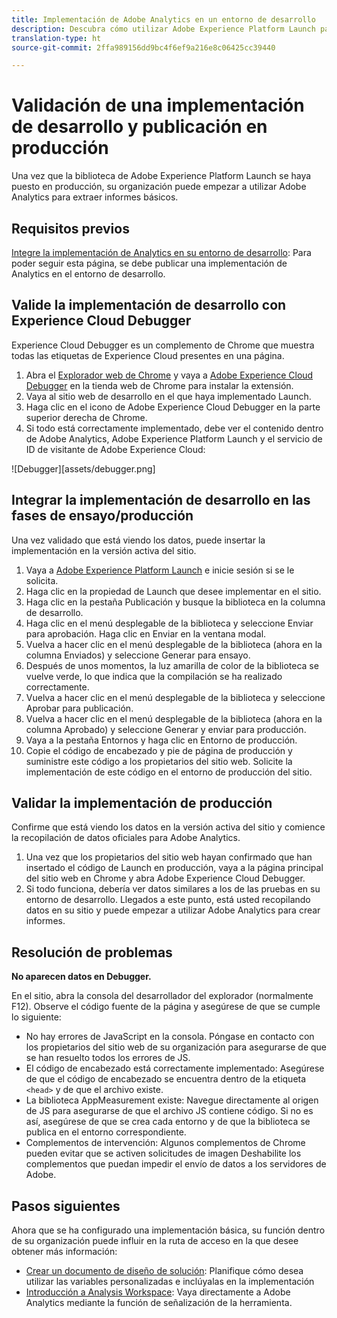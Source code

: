 ```yaml
---
title: Implementación de Adobe Analytics en un entorno de desarrollo
description: Descubra cómo utilizar Adobe Experience Platform Launch para implementar Adobe Analytics en su entorno de desarrollo.
translation-type: ht
source-git-commit: 2ffa989156dd9bc4f6ef9a216e8c06425cc39440

---
```



# Validación de una implementación de desarrollo y publicación en producción

Una vez que la biblioteca de Adobe Experience Platform Launch se haya puesto en producción, su organización puede empezar a utilizar Adobe Analytics para extraer informes básicos.

## Requisitos previos

[Integre la implementación de Analytics en su entorno de desarrollo](deploy-dev.md): Para poder seguir esta página, se debe publicar una implementación de Analytics en el entorno de desarrollo.

## Valide la implementación de desarrollo con Experience Cloud Debugger

Experience Cloud Debugger es un complemento de Chrome que muestra todas las etiquetas de Experience Cloud presentes en una página.

1. Abra el [Explorador web de Chrome](https://www.google.com/intl/es/chrome/) y vaya a [Adobe Experience Cloud Debugger](https://chrome.google.com/webstore/detail/adobe-experience-cloud-de/ocdmogmohccmeicdhlhhgepeaijenapj) en la tienda web de Chrome para instalar la extensión.
2. Vaya al sitio web de desarrollo en el que haya implementado Launch.
3. Haga clic en el icono de Adobe Experience Cloud Debugger en la parte superior derecha de Chrome.
4. Si todo está correctamente implementado, debe ver el contenido dentro de Adobe Analytics, Adobe Experience Platform Launch y el servicio de ID de visitante de Adobe Experience Cloud:

![Debugger][assets/debugger.png]

## Integrar la implementación de desarrollo en las fases de ensayo/producción

Una vez validado que está viendo los datos, puede insertar la implementación en la versión activa del sitio.

1. Vaya a [Adobe Experience Platform Launch](https://launch.adobe.com) e inicie sesión si se le solicita.
2. Haga clic en la propiedad de Launch que desee implementar en el sitio.
3. Haga clic en la pestaña Publicación y busque la biblioteca en la columna de desarrollo.
4. Haga clic en el menú desplegable de la biblioteca y seleccione Enviar para aprobación. Haga clic en Enviar en la ventana modal.
5. Vuelva a hacer clic en el menú desplegable de la biblioteca (ahora en la columna Enviados) y seleccione Generar para ensayo.
6. Después de unos momentos, la luz amarilla de color de la biblioteca se vuelve verde, lo que indica que la compilación se ha realizado correctamente.
7. Vuelva a hacer clic en el menú desplegable de la biblioteca y seleccione Aprobar para publicación.
8. Vuelva a hacer clic en el menú desplegable de la biblioteca (ahora en la columna Aprobado) y seleccione Generar y enviar para producción.
9. Vaya a la pestaña Entornos y haga clic en Entorno de producción.
10. Copie el código de encabezado y pie de página de producción y suministre este código a los propietarios del sitio web. Solicite la implementación de este código en el entorno de producción del sitio.

## Validar la implementación de producción

Confirme que está viendo los datos en la versión activa del sitio y comience la recopilación de datos oficiales para Adobe Analytics.

1. Una vez que los propietarios del sitio web hayan confirmado que han insertado el código de Launch en producción, vaya a la página principal del sitio web en Chrome y abra Adobe Experience Cloud Debugger.
2. Si todo funciona, debería ver datos similares a los de las pruebas en su entorno de desarrollo. Llegados a este punto, está usted recopilando datos en su sitio y puede empezar a utilizar Adobe Analytics para crear informes.

## Resolución de problemas

**No aparecen datos en Debugger.**

En el sitio, abra la consola del desarrollador del explorador (normalmente F12). Observe el código fuente de la página y asegúrese de que se cumple lo siguiente:

* No hay errores de JavaScript en la consola. Póngase en contacto con los propietarios del sitio web de su organización para asegurarse de que se han resuelto todos los errores de JS.
* El código de encabezado está correctamente implementado: Asegúrese de que el código de encabezado se encuentra dentro de la etiqueta `<head>` y de que el archivo existe.
* La biblioteca AppMeasurement existe: Navegue directamente al origen de JS para asegurarse de que el archivo JS contiene código. Si no es así, asegúrese de que se crea cada entorno y de que la biblioteca se publica en el entorno correspondiente.
* Complementos de intervención: Algunos complementos de Chrome pueden evitar que se activen solicitudes de imagen Deshabilite los complementos que puedan impedir el envío de datos a los servidores de Adobe.

## Pasos siguientes

Ahora que se ha configurado una implementación básica, su función dentro de su organización puede influir en la ruta de acceso en la que desee obtener más información:

* [Crear un documento de diseño de solución](../prepare/solution-design.md): Planifique cómo desea utilizar las variables personalizadas e inclúyalas en la implementación
* [Introducción a Analysis Workspace](/help/analyze/analysis-workspace/home.md): Vaya directamente a Adobe Analytics mediante la función de señalización de la herramienta.

